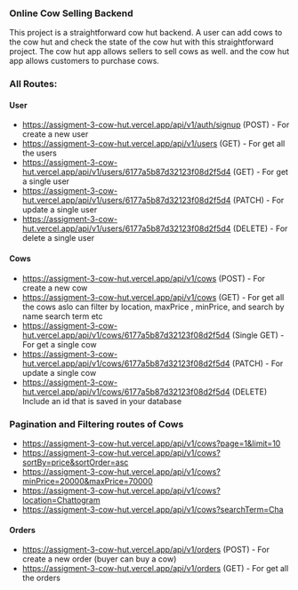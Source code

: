 ### Online Cow Selling Backend

This project is a straightforward cow hut backend. A user can add cows to the cow hut and check the state of the cow hut with this straightforward project. The cow hut app allows sellers to sell cows as well. and the cow hut app allows customers to purchase cows. 

### All Routes:

#### User
- https://assigment-3-cow-hut.vercel.app/api/v1/auth/signup (POST) - For create a new user
- https://assigment-3-cow-hut.vercel.app/api/v1/users (GET) - For get all the users
- https://assigment-3-cow-hut.vercel.app/api/v1/users/6177a5b87d32123f08d2f5d4 (GET) - For get a single user
- https://assigment-3-cow-hut.vercel.app/api/v1/users/6177a5b87d32123f08d2f5d4 (PATCH) - For update a single user
- https://assigment-3-cow-hut.vercel.app/api/v1/users/6177a5b87d32123f08d2f5d4 (DELETE) - For delete a single user

#### Cows

- https://assigment-3-cow-hut.vercel.app/api/v1/cows (POST) - For create a new cow
- https://assigment-3-cow-hut.vercel.app/api/v1/cows (GET) - For get all the cows aslo can filter by location, maxPrice , minPrice, and search by name search term etc 
- https://assigment-3-cow-hut.vercel.app/api/v1/cows/6177a5b87d32123f08d2f5d4 (Single GET) - For get a single cow
- https://assigment-3-cow-hut.vercel.app/api/v1/cows/6177a5b87d32123f08d2f5d4 (PATCH) - For update a single cow
- https://assigment-3-cow-hut.vercel.app/api/v1/cows/6177a5b87d32123f08d2f5d4 (DELETE) Include an id that is saved in your database

### Pagination and Filtering routes of Cows

- https://assigment-3-cow-hut.vercel.app/api/v1/cows?page=1&limit=10
- https://assigment-3-cow-hut.vercel.app/api/v1/cows?sortBy=price&sortOrder=asc
- https://assigment-3-cow-hut.vercel.app/api/v1/cows?minPrice=20000&maxPrice=70000
- https://assigment-3-cow-hut.vercel.app/api/v1/cows?location=Chattogram
- https://assigment-3-cow-hut.vercel.app/api/v1/cows?searchTerm=Cha

#### Orders

- https://assigment-3-cow-hut.vercel.app/api/v1/orders (POST) - For create a new order (buyer can buy a cow)
- https://assigment-3-cow-hut.vercel.app/api/v1/orders (GET) - For get all the orders

